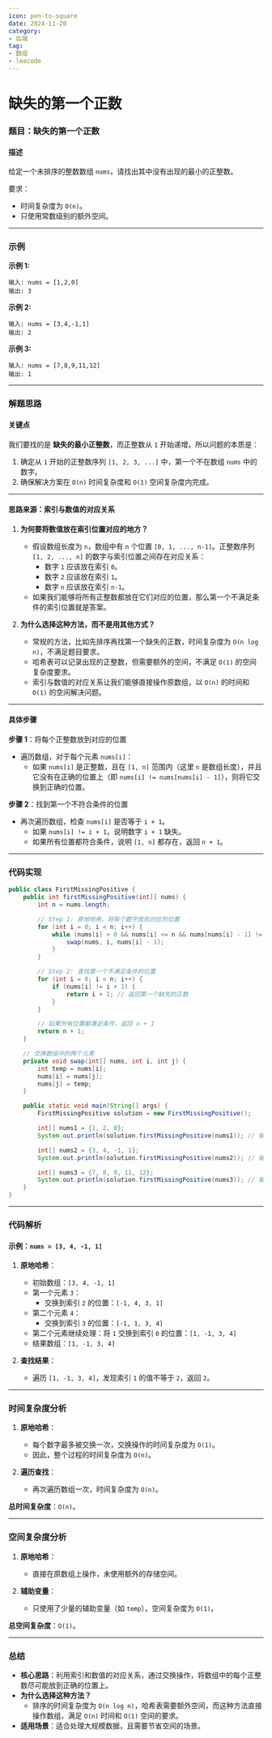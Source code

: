 ```yaml
---
icon: pen-to-square
date: 2024-11-20
category:
- 后端
tag:
- 数组
- leecode
---
```

# 缺失的第一个正数


### **题目：缺失的第一个正数**

#### **描述**
给定一个未排序的整数数组 `nums`，请找出其中没有出现的最小的正整数。

要求：
- 时间复杂度为 `O(n)`。
- 只使用常数级别的额外空间。

---

### **示例**

**示例 1:**
```
输入: nums = [1,2,0]
输出: 3
```

**示例 2:**
```
输入: nums = [3,4,-1,1]
输出: 2
```

**示例 3:**
```
输入: nums = [7,8,9,11,12]
输出: 1
```

---

### **解题思路**

#### **关键点**
我们要找的是 **缺失的最小正整数**，而正整数从 `1` 开始递增。所以问题的本质是：
1. 确定从 `1` 开始的正整数序列 `[1, 2, 3, ...]` 中，第一个不在数组 `nums` 中的数字。
2. 确保解决方案在 `O(n)` 时间复杂度和 `O(1)` 空间复杂度内完成。

---

#### **思路来源：索引与数值的对应关系**

1. **为何要将数值放在索引位置对应的地方？**
    - 假设数组长度为 `n`，数组中有 `n` 个位置 `[0, 1, ..., n-1]`。正整数序列 `[1, 2, ..., n]` 的数字与索引位置之间存在对应关系：
        - 数字 `1` 应该放在索引 `0`。
        - 数字 `2` 应该放在索引 `1`。
        - 数字 `n` 应该放在索引 `n-1`。
    - 如果我们能够将所有正整数都放在它们对应的位置，那么第一个不满足条件的索引位置就是答案。

2. **为什么选择这种方法，而不是用其他方式？**
    - 常规的方法，比如先排序再找第一个缺失的正数，时间复杂度为 `O(n log n)`，不满足题目要求。
    - 哈希表可以记录出现的正整数，但需要额外的空间，不满足 `O(1)` 的空间复杂度要求。
    - 索引与数值的对应关系让我们能够直接操作原数组，以 `O(n)` 的时间和 `O(1)` 的空间解决问题。

---

#### **具体步骤**

**步骤 1**：将每个正整数放到对应的位置
- 遍历数组，对于每个元素 `nums[i]`：
    - 如果 `nums[i]` 是正整数，且在 `[1, n]` 范围内（这里 `n` 是数组长度），并且它没有在正确的位置上（即 `nums[i] != nums[nums[i] - 1]`），则将它交换到正确的位置。

**步骤 2**：找到第一个不符合条件的位置
- 再次遍历数组，检查 `nums[i]` 是否等于 `i + 1`。
    - 如果 `nums[i] != i + 1`，说明数字 `i + 1` 缺失。
    - 如果所有位置都符合条件，说明 `[1, n]` 都存在，返回 `n + 1`。

---

### **代码实现**

```java
public class FirstMissingPositive {
    public int firstMissingPositive(int[] nums) {
        int n = nums.length;

        // Step 1: 原地哈希，将每个数字放到对应的位置
        for (int i = 0; i < n; i++) {
            while (nums[i] > 0 && nums[i] <= n && nums[nums[i] - 1] != nums[i]) {
                swap(nums, i, nums[i] - 1);
            }
        }

        // Step 2: 查找第一个不满足条件的位置
        for (int i = 0; i < n; i++) {
            if (nums[i] != i + 1) {
                return i + 1; // 返回第一个缺失的正数
            }
        }

        // 如果所有位置都满足条件，返回 n + 1
        return n + 1;
    }

    // 交换数组中的两个元素
    private void swap(int[] nums, int i, int j) {
        int temp = nums[i];
        nums[i] = nums[j];
        nums[j] = temp;
    }

    public static void main(String[] args) {
        FirstMissingPositive solution = new FirstMissingPositive();

        int[] nums1 = {1, 2, 0};
        System.out.println(solution.firstMissingPositive(nums1)); // 输出: 3

        int[] nums2 = {3, 4, -1, 1};
        System.out.println(solution.firstMissingPositive(nums2)); // 输出: 2

        int[] nums3 = {7, 8, 9, 11, 12};
        System.out.println(solution.firstMissingPositive(nums3)); // 输出: 1
    }
}
```

---

### **代码解析**

#### 示例：`nums = [3, 4, -1, 1]`

1. **原地哈希**：
    - 初始数组：`[3, 4, -1, 1]`
    - 第一个元素 `3`：
        - 交换到索引 `2` 的位置：`[-1, 4, 3, 1]`
    - 第二个元素 `4`：
        - 交换到索引 `3` 的位置：`[-1, 1, 3, 4]`
    - 第二个元素继续处理：将 `1` 交换到索引 `0` 的位置：`[1, -1, 3, 4]`
    - 结果数组：`[1, -1, 3, 4]`

2. **查找结果**：
    - 遍历 `[1, -1, 3, 4]`，发现索引 `1` 的值不等于 `2`，返回 `2`。

---

### **时间复杂度分析**

1. **原地哈希**：
    - 每个数字最多被交换一次，交换操作的时间复杂度为 `O(1)`。
    - 因此，整个过程的时间复杂度为 `O(n)`。

2. **遍历查找**：
    - 再次遍历数组一次，时间复杂度为 `O(n)`。

**总时间复杂度**：`O(n)`。

---

### **空间复杂度分析**

1. **原地哈希**：
    - 直接在原数组上操作，未使用额外的存储空间。

2. **辅助变量**：
    - 只使用了少量的辅助变量（如 `temp`），空间复杂度为 `O(1)`。

**总空间复杂度**：`O(1)`。

---

### **总结**

- **核心思路**：利用索引和数值的对应关系，通过交换操作，将数组中的每个正整数尽可能放到正确的位置上。
- **为什么选择这种方法？**
    - 排序的时间复杂度为 `O(n log n)`，哈希表需要额外空间，而这种方法直接操作数组，满足 `O(n)` 时间和 `O(1)` 空间的要求。
- **适用场景**：适合处理大规模数据，且需要节省空间的场景。

